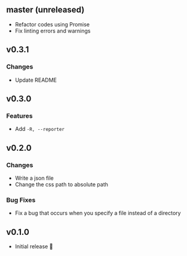 ## master (unreleased)

- Refactor codes using Promise
- Fix linting errors and warnings

## v0.3.1

### Changes

- Update README

## v0.3.0

### Features

- Add `-R, --reporter`

## v0.2.0

### Changes

- Write a json file
- Change the css path to absolute path

### Bug Fixes

- Fix a bug that occurs when you specify a file instead of a directory

## v0.1.0

- Initial release :tada:
